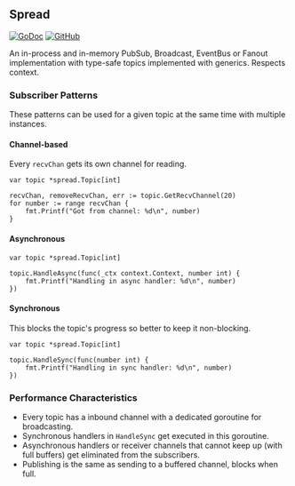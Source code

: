 ## Spread

[![GoDoc](https://godoc.org/github.com/egemengol/spread?status.svg&style=flat-square)](http://godoc.org/github.com/egemengol/spread)
[![GitHub](https://img.shields.io/badge/GitHub-100000?style=for-the-badge&logo=github&logoColor=white)](https://github.com/egemengol/spread)

An in-process and in-memory PubSub, Broadcast, EventBus or Fanout implementation with type-safe topics implemented with generics. Respects context.

### Subscriber Patterns

These patterns can be used for a given topic at the same time with multiple instances.

#### Channel-based
Every `recvChan` gets its own channel for reading.
```golang
var topic *spread.Topic[int]

recvChan, removeRecvChan, err := topic.GetRecvChannel(20)
for number := range recvChan {
    fmt.Printf("Got from channel: %d\n", number)
}
```

#### Asynchronous

```golang
var topic *spread.Topic[int]

topic.HandleAsync(func(_ctx context.Context, number int) {
    fmt.Printf("Handling in async handler: %d\n", number)
})
```

#### Synchronous

This blocks the topic's progress so better to keep it non-blocking.
```golang
var topic *spread.Topic[int]

topic.HandleSync(func(number int) {
    fmt.Printf("Handling in sync handler: %d\n", number)
})
```

### Performance Characteristics

- Every topic has a inbound channel with a dedicated goroutine for broadcasting.
- Synchronous handlers in `HandleSync` get executed in this goroutine.
- Asynchronous handlers or receiver channels that cannot keep up (with full buffers) get eliminated from the subscribers.
- Publishing is the same as sending to a buffered channel, blocks when full.
